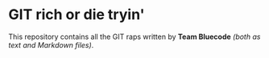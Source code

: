 # GIT rich or die tryin'
This repository contains all the GIT raps written by **Team Bluecode** *(both as text and Markdown files)*. 